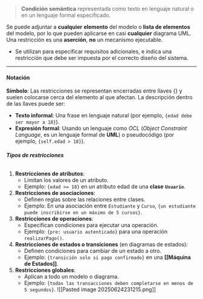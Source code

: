 > **Condición** **semántica** representada como texto en lenguaje natural o en un lenguaje formal especificado.

Se puede adjuntar a **cualquier** **elemento** del modelo o **lista de elementos** del modelo, por lo que pueden aplicarse en casi **cualquier** diagrama UML.
Una restricción es una **aserción**, **no** un mecanismo ejecutable. 
- Se utilizan para especificar requisitos adicionales, e indica una restricción que debe ser impuesta por el correcto diseño del sistema.
****
#### **Notación**
**Símbolo**: Las restricciones se representan encerradas entre llaves {} y suelen colocarse cerca del elemento al que afectan. La descripción dentro de las llaves puede ser:
- **Texto informal**: Una frase en lenguaje natural (por ejemplo, `{edad debe ser mayor a 18}`).
- **Expresión formal**: Usando un lenguaje como *OCL* (*Object Constraint Language*, es un lenguaje formal de **UML**) o pseudocódigo (por ejemplo, `{self.edad > 18}`).
###### **Tipos de restricciones**
1. **Restricciones de atributos**:
    - Limitan los valores de un atributo.
    - Ejemplo: `{edad >= 18}` en un atributo edad de una **clase** **`Usuario`**.
2. **Restricciones de asociaciones**:
    - Definen reglas sobre las relaciones entre clases.
    - Ejemplo: En una asociación entre `Estudiante` y `Curso`, `{un estudiante puede inscribirse en un máximo de 5 cursos}`.
3. **Restricciones de operaciones**:
    - Especifican condiciones para ejecutar una operación.
    - Ejemplo: `{pre: usuario autenticado}` para una operación `realizarPago()`.
4. **Restricciones de estados o transiciones** (en diagramas de estados):
    - Definen condiciones para cambiar de un estado a otro.
    - Ejemplo: `{transición solo si pago confirmado}` en una **[[Máquina de Estados]]**.
5. **Restricciones globales**:
    - Aplican a todo un modelo o diagrama.
    - Ejemplo: `{todas las transacciones deben completarse en menos de 5 segundos}`.
![[Pasted image 20250624231215.png]]